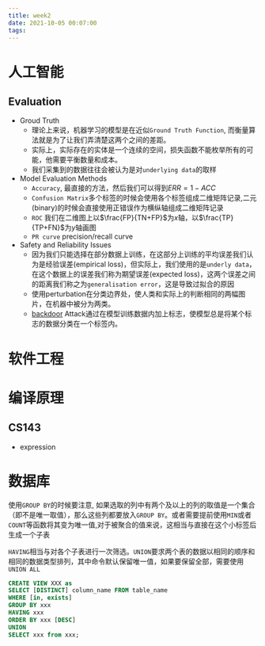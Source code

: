 ```yaml
---
title: week2
date: 2021-10-05 00:07:00
tags:
---
```

<!--More-->
# 人工智能
## Evaluation
+ Groud Truth
  + 理论上来说，机器学习的模型是在近似`Ground Truth Function`, 而衡量算法就是为了让我们弄清楚这两个之间的差距。
  + 实际上，实际存在的实体是一个连续的空间，损失函数不能枚举所有的可能，他需要平衡数量和成本。
  + 我们采集到的数据往往会被认为是对`underlying data`的取样
+ Model Evaluation Methods
  + `Accuracy`, 最直接的方法，然后我们可以得到$ERR = 1 - ACC$
  + `Confusion Matrix`多个标签的时候会使用各个标签组成二维矩阵记录,二元(binary)的时候会直接使用正错误作为横纵轴组成二维矩阵记录
  + `ROC` 我们在二维图上以$\frac{FP}{TN+FP}$为$x$轴，以$\frac{TP}{TP+FN}$为$y$轴画图
  + `PR curve` precision/recall curve
+ Safety and Reliability Issues
  + 因为我们只能选择在部分数据上训练，在这部分上训练的平均误差我们认为是经验误差(empirical loss)，但实际上，我们使用的是`underly data`，在这个数据上的误差我们称为期望误差(expected loss)，这两个误差之间的距离我们称之为`generalisation error`，这是导致过拟合的原因
  + 使用perturbation在分类边界处，使人类和实际上的判断相同的两幅图片，在机器中被分为两类。
  + [backdoor](backdoor) Attack通过在模型训练数据内加上标志，使模型总是将某个标志的数据分类在一个标签内。
# 软件工程
# 编译原理
## CS143
+ expression
# 数据库
使用`GROUP BY`的时候要注意, 如果选取的列中有两个及以上的列的取值是一个集合（即不是唯一取值），那么这些列都要放入`GROUP BY`。或者需要提前使用`MIN`或者`COUNT`等函数将其变为唯一值,对于被聚合的值来说，这相当与直接在这个小标签后生成一个子表

`HAVING`相当与对各个子表进行一次筛选。`UNION`要求两个表的数据以相同的顺序和相同的数据类型排列，其中命令默认保留唯一值，如果要保留全部，需要使用`UNION ALL`
```sql
CREATE VIEW XXX as
SELECT [DISTINCT] column_name FROM table_name
WHERE [in, exists]
GROUP BY xxx
HAVING xxx
ORDER BY xxx [DESC]
UNION
SELECT xxx from xxx;
```
